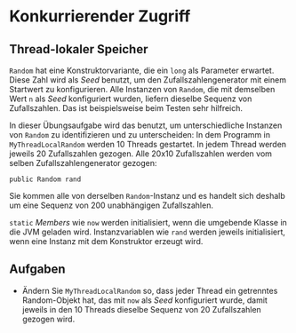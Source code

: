 # Konkurrierender Zugriff #

## Thread-lokaler Speicher ##

``Random`` hat eine Konstruktorvariante, die ein ``long`` als Parameter erwartet. Diese Zahl wird als _Seed_ benutzt, um den Zufallszahlengenerator mit einem Startwert zu konfigurieren. Alle Instanzen von ``Random``, die mit demselben Wert ``n`` als _Seed_ konfiguriert wurden, liefern dieselbe Sequenz von Zufallszahlen. Das ist beispielsweise beim Testen sehr hilfreich. 

In dieser Übungsaufgabe wird das benutzt, um unterschiedliche Instanzen von ``Random`` zu identifizieren und zu unterscheiden: In dem Programm in ``MyThreadLocalRandom`` werden 10 Threads gestartet. In jedem Thread werden jeweils 20 Zufallszahlen gezogen. Alle 20x10 Zufallszahlen werden vom selben Zufallszahlengenerator gezogen:

	public Random rand     

Sie kommen alle von derselben ``Random``-Instanz und es handelt sich deshalb um eine Sequenz von 200 unabhängigen Zufallszahlen.

``static`` _Members_ wie ``now`` werden initialisiert, wenn die umgebende Klasse in die JVM geladen wird. Instanzvariablen wie ``rand`` werden jeweils initialisiert, wenn eine Instanz mit dem Konstruktor erzeugt wird. 

## Aufgaben ##

* Ändern Sie ``MyThreadLocalRandom`` so, dass jeder Thread ein getrenntes Random-Objekt hat, das mit ``now`` als _Seed_ konfiguriert wurde, damit jeweils in den 10 Threads dieselbe Sequenz von 20 Zufallszahlen gezogen wird. 
